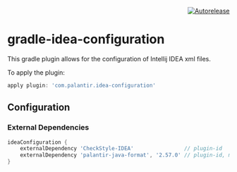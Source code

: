 <p align="right">
<a href="https://autorelease.general.dmz.palantir.tech/palantir/gradle-idea-configuration"><img src="https://img.shields.io/badge/Perform%20an-Autorelease-success.svg" alt="Autorelease"></a>
</p>

# gradle-idea-configuration

This gradle plugin allows for the configuration of Intellij IDEA xml files.

To apply the plugin:

```gradle
apply plugin: 'com.palantir.idea-configuration'
```

## Configuration

### External Dependencies

```gradle
ideaConfiguration {
    externalDependency 'CheckStyle-IDEA'                // plugin-id
    externalDependency 'palantir-java-format', '2.57.0' // plugin-id, min-version
}
```
